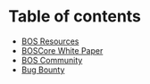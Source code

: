 # Table of contents

* [BOS Resources](README.md)
* [BOSCore White Paper](boscore-white-paper.md)
* [BOS Community](bos-community.md)
* [Bug Bounty](bug-bounty.md)

